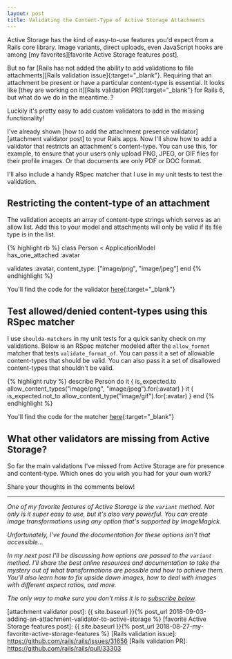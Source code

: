 ```yaml
---
layout: post
title: Validating the Content-Type of Active Storage Attachments
---
```


Active Storage has the kind of easy-to-use features you'd expect from a Rails core library. 
Image variants, direct uploads, even JavaScript hooks are among [my favorites][favorite Active Storage features post]. 

But so far [Rails has not added the ability to add validations to file attachments][Rails validation issue]{:target="_blank"}. 
Requiring that an attachment be present or have a particular content-type is essential. 
It looks like [they are working on it][Rails validation PR]{:target="_blank"} for Rails 6, 
but what do we do in the meantime..? 

Luckily it's pretty easy to add custom validators to add in the missing functionality!

I've already shown [how to add the attachment presence validator][attachment validator post] to your Rails apps. 
Now I'll show how to add a validator that restricts an attachment's content-type. 
You can use this, for example, to ensure that your users only upload PNG, JPEG, or GIF files for their profile images. 
Or that documents are only PDF or DOC format. 

I'll also include a handy RSpec matcher that I use in my unit tests to test the validation. 

## Restricting the content-type of an attachment

The validation accepts an array of content-type strings which serves as an allow list.
Add this to your model and attachments will only be valid if its file type is in the list. 

{% highlight rb %}
class Person < ApplicationModel   
  has_one_attached :avatar

  validates :avatar, content_type: ["image/png", "image/jpeg"]
end
{% endhighlight %}

You'll find the code for the validator [here](https://gist.github.com/carlosramireziii/6d0ca6b414d8a6af08371c30ba4dedcd#file-content_type_validator-rb){:target="_blank"}

## Test allowed/denied content-types using this RSpec matcher

I use `shoulda-matchers` in my unit tests for a quick sanity check on my validations.
Below is an RSpec matcher modeled after the `allow_format` matcher that tests `validate_format_of`.
You can pass it a set of allowable content-types that should be valid.
You can also pass it a set of disallowed content-types that shouldn't be valid. 

{% highlight ruby %}
describe Person do
  it { is_expected.to allow_content_types("image/png", "image/jpeg").for(:avatar) }
  it { is_expected.not_to allow_content_type("image/gif").for(:avatar) }
end
{% endhighlight %}

You'll find the code for the matcher [here](https://gist.github.com/carlosramireziii/6d0ca6b414d8a6af08371c30ba4dedcd#file-allow_content_type-rb){:target="_blank"}

## What other validators are missing from Active Storage?

So far the main validations I've missed from Active Storage are for presence and content-type.
Which ones do you wish you had for your own work?

Share your thoughts in the comments below!

---

_One of my favorite features of Active Storage is the `variant` method._
_Not only is it super easy to use, but it's also very powerful._
_You can create image transformations using any option that's supported by ImageMagick._

_Unfortunately, I've found the documentation for these options isn't that accessible..._

_In my next post I'll be discussing how options are passed to the `variant` method._
_I'll share the best online resources and documentation to take the mystery out of what transformations are possible and how to achieve them._
_You'll also learn how to fix upside down images, how to deal with images with different aspect ratios, and more._

_The only way to make sure you don't miss it is to [subscribe below](#post_cta)._

[attachment validator post]: {{ site.baseurl }}{% post_url 2018-09-03-adding-an-attachment-validator-to-active-storage %}
[favorite Active Storage features post]: {{ site.baseurl }}{% post_url 2018-08-27-my-favorite-active-storage-features %}
[Rails validation issue]: https://github.com/rails/rails/issues/31656
[Rails validation PR]: https://github.com/rails/rails/pull/33303

